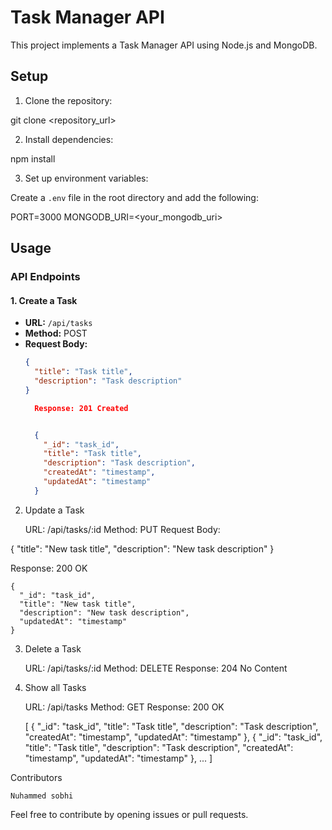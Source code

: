 # Task Manager API

This project implements a Task Manager API using Node.js and MongoDB.

## Setup

1. Clone the repository:

git clone <repository_url>



2. Install dependencies:

npm install



3. Set up environment variables:

Create a `.env` file in the root directory and add the following:

PORT=3000
MONGODB_URI=<your_mongodb_uri>



## Usage

### API Endpoints

#### 1. Create a Task

- **URL:** `/api/tasks`
- **Method:** POST
- **Request Body:**
  ```json
  {
    "title": "Task title",
    "description": "Task description"
  }

    Response: 201 Created


    {
      "_id": "task_id",
      "title": "Task title",
      "description": "Task description",
      "createdAt": "timestamp",
      "updatedAt": "timestamp"
    }

2. Update a Task

    URL: /api/tasks/:id
    Method: PUT
    Request Body:


{
  "title": "New task title",
  "description": "New task description"
}

Response: 200 OK


    {
      "_id": "task_id",
      "title": "New task title",
      "description": "New task description",
      "updatedAt": "timestamp"
    }

3. Delete a Task

    URL: /api/tasks/:id
    Method: DELETE
    Response: 204 No Content

4. Show all Tasks

    URL: /api/tasks
    Method: GET
    Response: 200 OK


    [
      {
        "_id": "task_id",
        "title": "Task title",
        "description": "Task description",
        "createdAt": "timestamp",
        "updatedAt": "timestamp"
      },
      {
        "_id": "task_id",
        "title": "Task title",
        "description": "Task description",
        "createdAt": "timestamp",
        "updatedAt": "timestamp"
      },
      ...
    ]

Contributors

    Nuhammed sobhi

Feel free to contribute by opening issues or pull requests.

